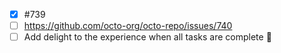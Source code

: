 - [x] #739
- [ ] https://github.com/octo-org/octo-repo/issues/740
- [ ] Add delight to the experience when all tasks are complete :tada:
